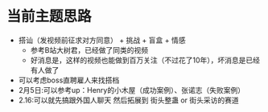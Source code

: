 # 当前主题思路
- 搭讪（发视频前征求对方同意） + 挑战 + 盲盒 + 情感
  - 参考B站大树君，已经做了同类的视频
  - 好消息是，这样的视频也能做到百万关注（不过花了10年），坏消息是已经有人做了
- 可以考虑boss直聘雇人来找搭档
- 2月5日:可以参考up：Henry的小木屋（成功案例）、张诺志（失败案例）
- 2.16:可以就先搞跟外国人聊天 然后拓展到 街头整蛊 or 街头采访的赛道
